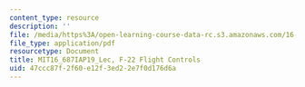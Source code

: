 ```yaml
---
content_type: resource
description: ''
file: /media/https%3A/open-learning-course-data-rc.s3.amazonaws.com/16-687-private-pilot-ground-school-january-iap-2019/47ccc87f2f60e12f3ed22e7f0d176d6a_MIT16_687IAP19_LecF-22.pdf
file_type: application/pdf
resourcetype: Document
title: MIT16_687IAP19_Lec, F-22 Flight Controls
uid: 47ccc87f-2f60-e12f-3ed2-2e7f0d176d6a
---
```

